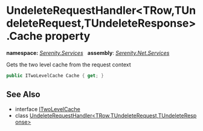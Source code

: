 # UndeleteRequestHandler&lt;TRow,TUndeleteRequest,TUndeleteResponse&gt;.Cache property
**namespace:** *[Serenity.Services](../../README.md#serenity.services-namespace)*   **assembly**: *[Serenity.Net.Services](../../README.md)*

Gets the two level cache from the request context

```csharp
public ITwoLevelCache Cache { get; }
```

## See Also

* interface [ITwoLevelCache](../Serenity.Net.Core/../../Serenity.Abstractions/ITwoLevelCache.md)
* class [UndeleteRequestHandler&lt;TRow,TUndeleteRequest,TUndeleteResponse&gt;](../UndeleteRequestHandler-3.md)